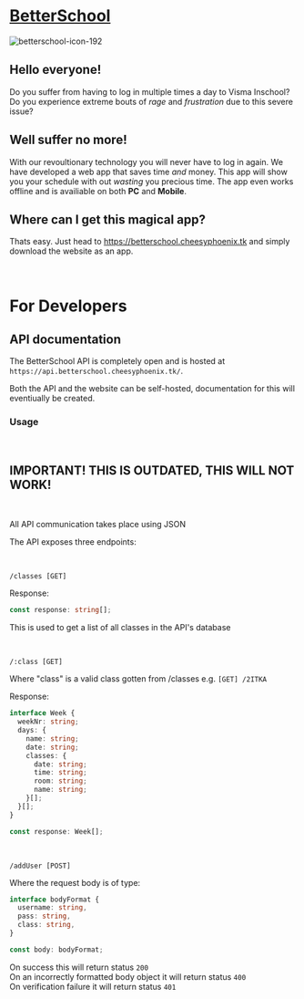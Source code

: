 # [BetterSchool](https://betterschool.cheesyphoenix.tk)

![betterschool-icon-192](https://user-images.githubusercontent.com/30808373/185181607-1bd61fa3-92dd-4413-b342-7d26861f39b9.png)

## **Hello everyone!**

Do you suffer from having to log in multiple times a day to Visma Inschool? Do you experience extreme bouts of _rage_ and _frustration_ due to this severe issue?

## **Well suffer no more!**

With our revoultionary technology you will never have to log in again. We have developed a web app that saves time _and_ money. This app will show you your schedule with out _wasting_ you precious time. The app even works offline and is availiable on both **PC** and **Mobile**.

## **Where can I get this magical app?**

Thats easy. Just head to https://betterschool.cheesyphoenix.tk and simply download the website as an app.

<br>

# For Developers

## API documentation

The BetterSchool API is completely open and is hosted at `https://api.betterschool.cheesyphoenix.tk/`.

Both the API and the website can be self-hosted, documentation for this will eventiually be created.

### Usage

<br>

## IMPORTANT! THIS IS OUTDATED, THIS WILL NOT WORK!

<br>

All API communication takes place using JSON

The API exposes three endpoints:

<br>

`/classes [GET]`

Response:

```TypeScript
const response: string[];
```

This is used to get a list of all classes in the API's database

<br>

`/:class [GET]`

Where "class" is a valid class gotten from /classes
e.g. `[GET] /2ITKA`

Response:

```TypeScript
interface Week {
  weekNr: string;
  days: {
    name: string;
    date: string;
    classes: {
      date: string;
      time: string;
      room: string;
      name: string;
    }[];
  }[];
}

const response: Week[];
```

<br>

`/addUser [POST]`

Where the request body is of type:

```TypeScript
interface bodyFormat {
  username: string,
  pass: string,
  class: string,
}

const body: bodyFormat;
```

On success this will return status `200` <br>
On an incorrectly formatted body object it will return status `400` <br>
On verification failure it will return status `401` <br>
